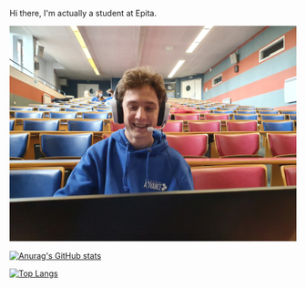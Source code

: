 Hi there, I'm actually a student at Epita.

<img src='content.jpg'>

[![Anurag's GitHub stats](https://github-readme-stats.vercel.app/api?username=Babouche007&theme=radical)]('')

[![Top Langs](https://github-readme-stats.vercel.app/api/top-langs/?username=Babouche007&theme=radical)]('')
